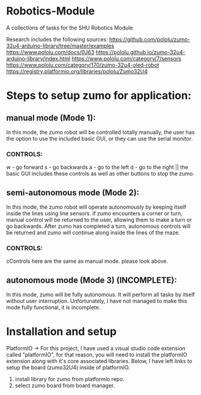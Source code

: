# Robotics-Module
A collections of tasks for the SHU Robotics Module

Research includes the following sources: 
https://github.com/pololu/zumo-32u4-arduino-library/tree/master/examples 
https://www.pololu.com/docs/0J63
https://pololu.github.io/zumo-32u4-arduino-library/index.html
https://www.pololu.com/category/7/sensors
https://www.pololu.com/category/170/zumo-32u4-oled-robot
https://registry.platformio.org/libraries/pololu/Zumo32U4


# Steps to setup zumo for application: 

## manual mode (Mode 1):
In this mode, the zumo robot will be controlled totally manually, the user has the option to use the included basic GUI, or they can use the serial monitor. 

### CONTROLS: 
w - go forward 
s - go backwards 
a - go to the left 
d - go to the right
|| the basic GUI includes these controls as well as other buttons to stop the zumo. 

## semi-autonomous mode (Mode 2): 
In this mode, the zumo robot will operate autonomously by keeping itself inside the lines using line sensors. if zumo encounters a corner or turn, manual control will be returned to the user, allowing them to make a turn or go backwards. After zumo has completed a turn, autonomous controls will be returned and zumo will continue along inside the lines of the maze. 

### CONTROLS: 
cControls here are the same as manual mode. please look above.

## autonomous mode (Mode 3) (INCOMPLETE): 
In this mode, zumo will be fully autonomous. It will perform all tasks by itself without user interruption. 
Unfortunately, I have not managed to make this mode fully functional, it is incomplete. 

# Installation and setup 
PlatformIO -> For this project, I have used a visual studio code extension called "platformIO", for that reason, you will need to install the platformIO extension along with it's core associated libraries. Below, I have left links to setup the board (zumo32U4) inside of platformIO. 
1. install library for zumo from platformio repo. 
2. select zumo board from board manager.
